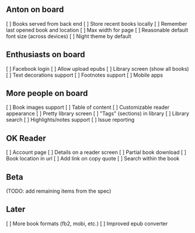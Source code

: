 Anton on board
---
[ ] Books served from back end
[ ] Store recent books locally
[ ] Remember last opened book and location
[ ] Max width for page
[ ] Reasonable default font size (across devices)
[ ] Night theme by default

Enthusiasts on board
---
[ ] Facebook login
[ ] Allow upload epubs
[ ] Library screen (show all books)
[ ] Text decorations support
[ ] Footnotes support
[ ] Mobile apps

More people on board
---
[ ] Book images support
[ ] Table of content
[ ] Customizable reader appearance
[ ] Pretty library screen
[ ] "Tags" (sections) in library
[ ] Library search
[ ] Highlights/notes support
[ ] Issue reporting

OK Reader
---
[ ] Account page
[ ] Details on a reader screen
[ ] Partial book download
[ ] Book location in url
[ ] Add link on copy quote
[ ] Search within the book

Beta
---
(TODO: add remaining items from the spec)

Later
---
[ ] More book formats (fb2, mobi, etc.)
[ ] Improved epub converter
